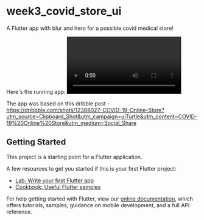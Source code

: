 # week3_covid_store_ui

A Flutter app with blur and hero for a possible covid medical store!

Here's the running app:
![App in action](https://thumbs.gfycat.com/SpitefulShadyBooby-mobile.mp4)

The app was based on this dribble post - https://dribbble.com/shots/12388027-COVID-19-Online-Store?utm_source=Clipboard_Shot&utm_campaign=uiTurtle&utm_content=COVID-19%20Online%20Store&utm_medium=Social_Share

## Getting Started

This project is a starting point for a Flutter application.

A few resources to get you started if this is your first Flutter project:

- [Lab: Write your first Flutter app](https://flutter.dev/docs/get-started/codelab)
- [Cookbook: Useful Flutter samples](https://flutter.dev/docs/cookbook)

For help getting started with Flutter, view our
[online documentation](https://flutter.dev/docs), which offers tutorials,
samples, guidance on mobile development, and a full API reference.



